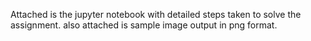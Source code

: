 Attached is the jupyter notebook with detailed steps taken to solve the assignment.
also attached is sample image output in png format.

